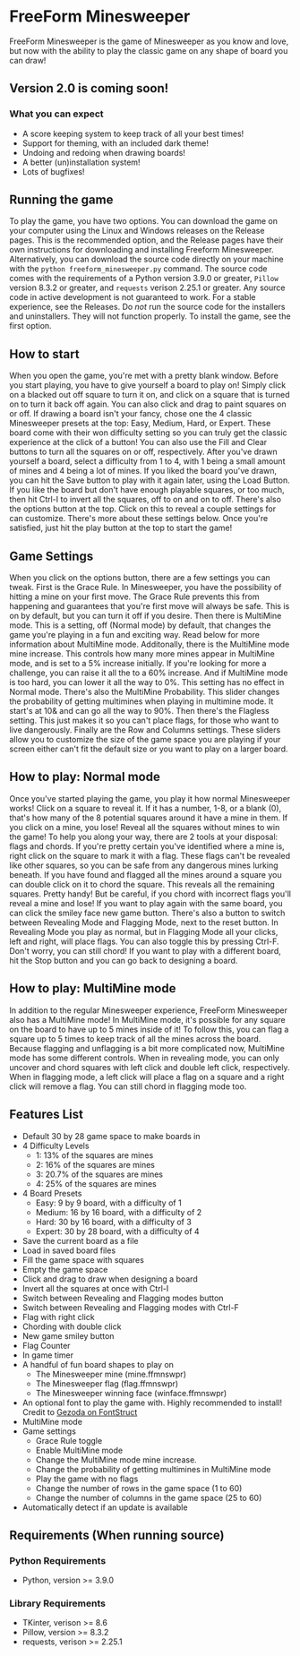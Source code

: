# FreeForm Minesweeper
FreeForm Minesweeper is the game of Minesweeper as you know and love, but now with the ability to play the classic game on any shape of board you can draw!

## Version 2.0 is coming soon!
  ### What you can expect
  * A score keeping system to keep track of all your best times!
  * Support for theming, with an included dark theme!
  * Undoing and redoing when drawing boards!
  * A better (un)installation system!
  * Lots of bugfixes!

## Running the game
To play the game, you have two options. You can download the game on your computer using the Linux and Windows releases on the Release pages. This is the recommended option, and the Release pages have their own instructions for downloading and installing Freeform Minesweeper. Alternatively, you can download the source code directly on your machine with the `python freeform_minesweeper.py` command. The source code comes with the requirements of a Python version 3.9.0 or greater, `Pillow` version 8.3.2 or greater, and `requests` verison 2.25.1 or greater. Any source code in active development is not guaranteed to work. For a stable experience, see the Releases. Do *not* run the source code for the installers and uninstallers. They will not function properly. To install the game, see the first option.

## How to start
When you open the game, you're met with a pretty blank window. Before you start playing, you have to give yourself a board to play on! Simply click on a blacked out off square to turn it on, and click on a square that is turned on to turn it back off again. You can also click and drag to paint squares on or off. If drawing a board isn't your fancy, chose one the 4 classic Minesweeper presets at the top: Easy, Medium, Hard, or Expert. These board come with their won difficulty setting so you can truly get the classic experience at the click of a button! You can also use the Fill and Clear buttons to turn all the squares on or off, respectively. After you've drawn yourself a board, select a difficulty from 1 to 4, with 1 being a small amount of mines and 4 being a lot of mines. If you liked the board you've drawn, you can hit the Save button to play with it again later, using the Load Button. If you like the board but don't have enough playable squares, or too much, then hit Ctrl-I to invert all the squares, off to on and on to off. There's also the options button at the top. Click on this to reveal a couple settings for can customize. There's more about these settings below. Once you're satisfied, just hit the play button at the top to start the game!

## Game Settings
When you click on the options button, there are a few settings you can tweak. First is the Grace Rule. In Minesweeper, you have the possibility of hitting a mine on your first move. The Grace Rule prevents this from happening and guarantees that you're first move will always be safe. This is on by default, but you can turn it off if you desire. Then there is MultiMine mode. This is a setting, off (Normal mode) by default, that changes the game you're playing in a fun and exciting way. Read below for more information about MultiMine mode. Additonally, there is the MultiMine mode mine increase. This controls how many more mines appear in MultiMine mode, and is set to a 5% increase initially. If you're looking for more a challenge, you can raise it all the to a 60% increase. And if MultiMine mode is too hard, you can lower it all the way to 0%. This setting has no effect in Normal mode. There's also the MultiMine Probability. This slider changes the probability of getting multimines when playing in multimine mode. It start's at 10& and can go all the way to 90%. Then there's the Flagless setting. This just makes it so you can't place flags, for those who want to live dangerously. Finally are the Row and Columns settings. These sliders allow you to customize the size of the game space you are playing if your screen either can't fit the default size or you want to play on a larger board.

## How to play: Normal mode
Once you've started playing the game, you play it how normal Minesweeper works! Click on a square to reveal it. If it has a number, 1-8, or a blank (0), that's how many of the 8 potential squares around it have a mine in them. If you click on a mine, you lose! Reveal all the squares without mines to win the game! To help you along your way, there are 2 tools at your disposal: flags and chords. If you're pretty certain you've identified where a mine is, right click on the square to mark it with a flag. These flags can't be revealed like other squares, so you can be safe from any dangerous mines lurking beneath. If you have found and flagged all the mines around a square you can double click on it to chord the square. This reveals all the remaining squares. Pretty handy! But be careful, if you chord with incorrect flags you'll reveal a mine and lose! If you want to play again with the same board, you can click the smiley face new game button. There's also a button to switch between Revealing Mode and Flagging Mode, next to the reset button. In Revealing Mode you play as normal, but in Flagging Mode all your clicks, left and right, will place flags. You can also toggle this by pressing Ctrl-F. Don't worry, you can still chord! If you want to play with a different board, hit the Stop button and you can go back to designing a board.

## How to play: MultiMine mode
In addition to the regular Minesweeper experience, FreeForm Minesweeper also has a MultiMine mode! In MultiMine mode, it's possible for any square on the board to have up to 5 mines inside of it! To follow this, you can flag a square up to 5 times to keep track of all the mines across the board. Because flagging and unflagging is a bit more complicated now, MultiMine mode has some different controls. When in revealing mode, you can only uncover and chord squares with left click and double left click, respectively. When in flagging mode, a left click will place a flag on a square and a right click will remove a flag. You can still chord in flagging mode too.


## Features List
 * Default 30 by 28 game space to make boards in
 * 4 Difficulty Levels
	 * 1: 13% of the squares are mines
	 * 2: 16% of the squares are mines
	 * 3: 20.7% of the squares are mines
	 * 4: 25% of the squares are mines
 * 4 Board Presets
	 * Easy: 9 by 9 board, with a difficulty of 1
	 * Medium: 16 by 16 board, with a difficulty of 2
	 * Hard: 30 by 16 board, with a difficulty of 3
	 * Expert: 30 by 28 board, with a difficulty of 4
 * Save the current board as a file
 * Load in saved board files
 * Fill the game space with squares
 * Empty the game space
 * Click and drag to draw when designing a board
 * Invert all the squares at once with Ctrl-I
 * Switch between Revealing and Flagging modes button
 * Switch between Revealing and Flagging modes with Ctrl-F
 * Flag with right click
 * Chording with double click
 * New game smiley button
 * Flag Counter
 * In game timer
 * A handful of fun board shapes to play on
   * The Minesweeper mine (mine.ffmnswpr)
   * The Minesweeper flag (flag.ffmnswpr)
   * The Minesweeper winning face (winface.ffmnswpr)
 * An optional font to play the game with. Highly recommended to install! Credit to [Gezoda on FontStruct](https://fontstruct.com/fontstructors/593973/gezoda)
 * MultiMine mode
 * Game settings
   * Grace Rule toggle
   * Enable MultiMine mode
   * Change the MultiMine mode mine increase.
   * Change the probability of getting multimines in MultiMine mode
   * Play the game with no flags
   * Change the number of rows in the game space (1 to 60)
   * Change the number of columns in the game space (25 to 60)
 * Automatically detect if an update is available

## Requirements (When running source)

### Python Requirements
 * Python, version >= 3.9.0

### Library Requirements
 * TKinter, verison >= 8.6
 * Pillow, version >= 8.3.2
 * requests, verison >= 2.25.1
